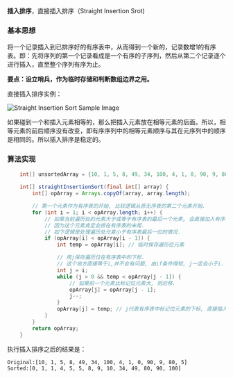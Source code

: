 **插入排序**，直接插入排序（Straight Insertion Srot)

### 基本思想
将一个记录插入到已排序好的有序表中，从而得到一个新的，记录数增1的有序表。即：先将序列的第一个记录看成是一个有序的子序列，然后从第二个记录逐个进行插入，直至整个序列有序为止。

**要点：设立哨兵，作为临时存储和判断数组边界之用。**

直接插入排序实例：

![Straight Insertion Sort Sample Image](http://my.csdn.net/uploads/201207/17/1342520948_8667.jpg)

如果碰到一个和插入元素相等的，那么把插入元素放在相等元素的后面。所以，相等元素的前后顺序没有改变，即有序序列中的相等元素顺序与其在元序列中的顺序是相同的。所以插入排序是稳定的。

### 算法实现

````java
	int[] unsortedArray = {10, 1, 5, 8, 49, 34, 100, 4, 1, 0, 90, 9, 80, 5};
	
    int[] straightInsertionSort(final int[] array) {
        int[] opArray = Arrays.copyOf(array, array.length);

        // 第一个元素作为有序表的开始, 比较逻辑从原无序表的第二个元素开始.
        for (int i = 1; i < opArray.length; i++) {
            // 如果当前遍历处的元素大于或等于有序表的最后一个元素, 会直接加入有序表.
            // 因为这个元素肯定会排在有序表的末尾.
            // 如下逻辑是处理遍历处元素小于有序表最后一位的情况.
            if (opArray[i] < opArray[i - 1]) {
                int temp = opArray[i]; // 临时保存遍历位元素

                // 用j保存遍历位在有序表中的下标.
                // 这个地方直接等于i,并不会有问题, 由if条件得知, j一定会小于i.
                int j = i;
                while (j > 0 && temp < opArray[j - 1]) {
                    // 如果前一个元素比标记位元素大, 则后移.
                    opArray[j] = opArray[j - 1];
                    j--;
                }
                opArray[j] = temp; // j代表有序表中标记位元素的下标, 直接插入有序表即可.
            }
        }
        return opArray;
    }
````
执行插入排序之后的结果是：

````
Original:[10, 1, 5, 8, 49, 34, 100, 4, 1, 0, 90, 9, 80, 5]
Sorted:[0, 1, 1, 4, 5, 5, 8, 9, 10, 34, 49, 80, 90, 100]
````
